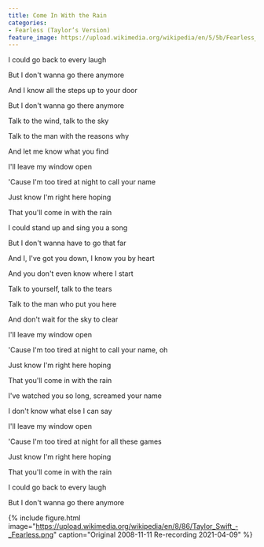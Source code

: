 ```yaml
---
title: Come In With the Rain
categories:
- Fearless (Taylor’s Version)
feature_image: https://upload.wikimedia.org/wikipedia/en/5/5b/Fearless_%28Taylor%27s_Version%29_%282021_album_cover%29_by_Taylor_Swift.png
--- 
```

I could go back to every laugh

But I don't wanna go there anymore

And I know all the steps up to your door

But I don't wanna go there anymore

Talk to the wind, talk to the sky

Talk to the man with the reasons why

And let me know what you find

I'll leave my window open

'Cause I'm too tired at night to call your name

Just know I'm right here hoping

That you'll come in with the rain

I could stand up and sing you a song

But I don't wanna have to go that far

And I, I've got you down, I know you by heart

And you don't even know where I start

Talk to yourself, talk to the tears

Talk to the man who put you here

And don't wait for the sky to clear

I'll leave my window open

'Cause I'm too tired at night to call your name, oh

Just know I'm right here hoping

That you'll come in with the rain

I've watched you so long, screamed your name

I don't know what else I can say

I'll leave my window open

'Cause I'm too tired at night for all these games

Just know I'm right here hoping

That you'll come in with the rain

I could go back to every laugh

But I don't wanna go there anymore


 {% include figure.html image="https://upload.wikimedia.org/wikipedia/en/8/86/Taylor_Swift_-_Fearless.png" caption="Original 2008-11-11 Re-recording 2021-04-09" %}